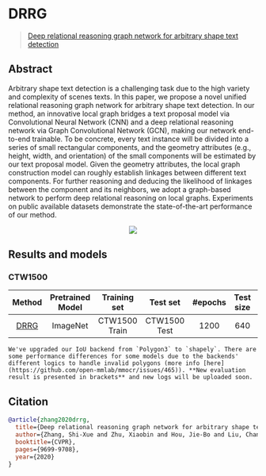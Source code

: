 # DRRG

> [Deep relational reasoning graph network for arbitrary shape text detection](https://arxiv.org/abs/2003.07493)

<!-- [ALGORITHM] -->

## Abstract
Arbitrary shape text detection is a challenging task due to the high variety and complexity of scenes texts. In this paper, we propose a novel unified relational reasoning graph network for arbitrary shape text detection. In our method, an innovative local graph bridges a text proposal model via Convolutional Neural Network (CNN) and a deep relational reasoning network via Graph Convolutional Network (GCN), making our network end-to-end trainable. To be concrete, every text instance will be divided into a series of small rectangular components, and the geometry attributes (e.g., height, width, and orientation) of the small components will be estimated by our text proposal model. Given the geometry attributes, the local graph construction model can roughly establish linkages between different text components. For further reasoning and deducing the likelihood of linkages between the component and its neighbors, we adopt a graph-based network to perform deep relational reasoning on local graphs. Experiments on public available datasets demonstrate the state-of-the-art performance of our method.

<div align=center>
<img src="https://user-images.githubusercontent.com/22607038/142791777-f282300a-fb83-4b5a-a7d4-29f308949f11.png"/>
</div>

## Results and models

### CTW1500

|                             Method                              | Pretrained Model | Training set  |   Test set   | #epochs | Test size |    Recall     |   Precision   |     Hmean     |                                                                                             Download                                                                                             |
| :-------------------------------------------------------------: | :--------------: | :-----------: | :----------: | :-----: | :-------: | :-----------: | :-----------: | :-----------: | :----------------------------------------------------------------------------------------------------------------------------------------------------------------------------------------------: |
| [DRRG](configs/textdet/drrg/drrg_r50_fpn_unet_1200e_ctw1500.py) |     ImageNet     | CTW1500 Train | CTW1500 Test |  1200   |    640    | 0.822 (0.791) | 0.858 (0.862) | 0.840 (0.825) | [model](https://download.openmmlab.com/mmocr/textdet/drrg/drrg_r50_fpn_unet_1200e_ctw1500_20211022-fb30b001.pth) \\ [log](https://download.openmmlab.com/mmocr/textdet/drrg/20210511_234719.log) |

```{note}
We've upgraded our IoU backend from `Polygon3` to `shapely`. There are some performance differences for some models due to the backends' different logics to handle invalid polygons (more info [here](https://github.com/open-mmlab/mmocr/issues/465)). **New evaluation result is presented in brackets** and new logs will be uploaded soon.
```


## Citation

```bibtex
@article{zhang2020drrg,
  title={Deep relational reasoning graph network for arbitrary shape text detection},
  author={Zhang, Shi-Xue and Zhu, Xiaobin and Hou, Jie-Bo and Liu, Chang and Yang, Chun and Wang, Hongfa and Yin, Xu-Cheng},
  booktitle={CVPR},
  pages={9699-9708},
  year={2020}
}
```
